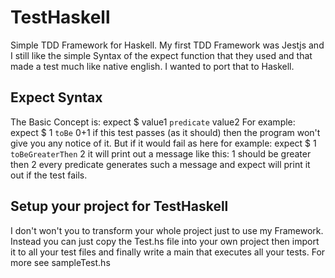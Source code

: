 # TestHaskell 
Simple TDD Framework for Haskell.
My first TDD Framework was Jestjs and I still 
like the simple Syntax of the expect function
that they used and that made a test much like
native english.
I wanted to port that to Haskell.
## Expect Syntax
The Basic Concept is:
  expect $ value1 `predicate` value2
For example:
  expect $ 1 `toBe` 0+1
if this test passes (as it should) then the program won't give
you any  notice of it. But if it would fail as here for example:
  expect $ 1 `toBeGreaterThen` 2
it will print out a message like this:
  1 should be greater then 2
every predicate generates such a  message and expect will print it out
if the test fails.

## Setup your project for TestHaskell
I don't won't you to transform your whole project
just to use my Framework. Instead you can just copy the 
Test.hs file into your own project then
import it to all your test files
and finally write a main that executes all your tests.
For more see sampleTest.hs
